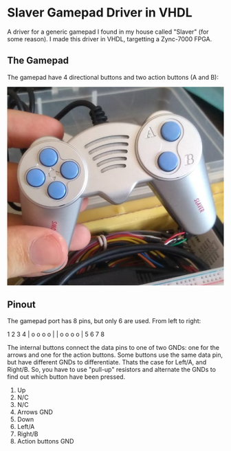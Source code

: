 # Slaver Gamepad Driver in VHDL

A driver for a generic gamepad I found in my house called "Slaver" (for some reason). I made this driver in VHDL, targetting a Zync-7000 FPGA.

## The Gamepad

The gamepad have 4 directional buttons and two action buttons (A and B):

![image](https://github.com/botelhocpp/slaver_gamepad_driver_vhdl/blob/main/gamepad.jpg)

## Pinout

The gamepad port has 8 pins, but only 6 are used. From left to right:

  1 2 3 4
| o o o o |
| o o o o |
  5 6 7 8

The internal buttons connect the data pins to one of two GNDs: one for the arrows and one for the action buttons. Some buttons use the same data pin, but have different GNDs to differentiate. Thats the case for Left/A, and Right/B. So, you have to use "pull-up" resistors and alternate the GNDs to find out which button have been pressed.

1) Up
2) N/C
3) N/C
4) Arrows GND
5) Down
6) Left/A
7) Right/B
8) Action buttons GND 

